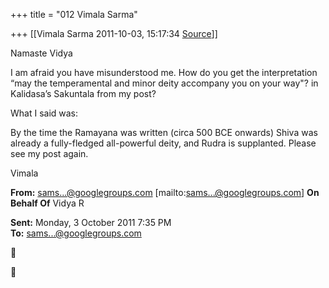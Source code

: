 +++
title = "012 Vimala Sarma"

+++
[[Vimala Sarma	2011-10-03, 15:17:34 [Source](https://groups.google.com/g/samskrita/c/GHJIrAK7zyk)]]



Namaste Vidya

I am afraid you have misunderstood me. How do you get the interpretation “may the temperamental and minor deity accompany you on your way"? in Kalidasa’s Sakuntala from my post?

What I said was:

By the time the Ramayana was written (circa 500 BCE onwards) Shiva was already a fully-fledged all-powerful deity, and Rudra is supplanted.
Please see my post again.

Vimala



**From:** [sams...@googlegroups.com]() \[mailto:[sams...@googlegroups.com]()\] **On Behalf Of** Vidya R

  
**Sent:** Monday, 3 October 2011 7:35 PM  
**To:** [sams...@googlegroups.com]()  





